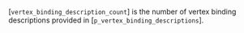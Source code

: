 [`vertex_binding_description_count`] is the number of vertex binding
descriptions provided in [`p_vertex_binding_descriptions`].